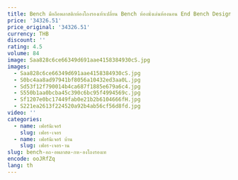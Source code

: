 ```yaml
---
title: Bench มือถือพลาสติกห้องโถงรองเท้าเปลี่ยน Bench ห้องนั่งเล่นห้องนอน End Bench Designer กลางแจ้งเฟอร์นิเจอร์สัตว์ที่นั่งสตูล
price: '34326.51'
price_original: '34326.51'
currency: THB
discount: ''
rating: 4.5
volume: 84
image: Saa828c6ce66349d691aae4158384930cS.jpg
images:
  - Saa828c6ce66349d691aae4158384930cS.jpg
  - S0bc4aa8ad97941bf8056a10432ed3aa0L.jpg
  - Sd53f12f790014b4ca687f1885e679a6c4.jpg
  - S550b1aa0bcba45c390c6bc95f4994569c.jpg
  - Sf1207e0bc17449fab0e21b2b6104666fH.jpg
  - S221ea2613f224520a92b4ab56cf56d8fd.jpg
video: ''
categories:
  - name: เฟอร์นิเจอร์
    slug: เฟอร-เจอร
  - name: เฟอร์นิเจอร์ บ้าน
    slug: เฟอร-เจอร-าน
slug: bench-อถ-อพลาสต-กห-องโถงรองเท
encode: ooJRfZq
lang: th
---
```

  